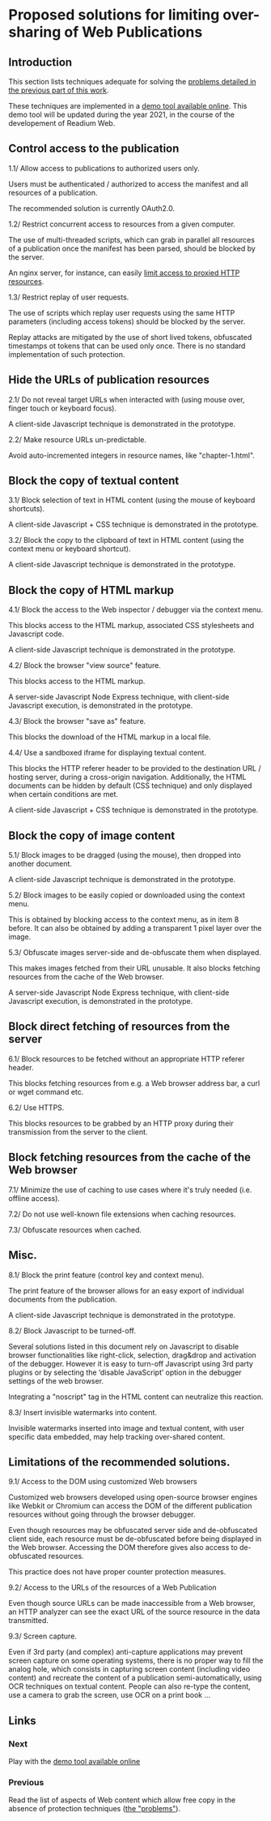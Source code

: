 # Proposed solutions for limiting over-sharing of Web Publications

## Introduction

This section lists techniques adequate for solving the [problems detailed in the previous part of this work](../problems.md).

These techniques are implemented in a [demo tool available online](https://webpub-protect.herokuapp.com/app/). This demo tool will be updated during the year 2021, in the course of the developement of Readium Web. 

## Control access to the publication

1.1/ Allow access to publications to authorized users only.

Users must be authenticated / authorized to access the manifest and all resources of a publication. 

The recommended solution is currently OAuth2.0. 

1.2/ Restrict concurrent access to resources from a given computer. 

The use of multi-threaded scripts, which can grab in parallel all resources of a publication once the manifest has been parsed, should be blocked by the server. 

An nginx server, for instance, can easily [limit access to proxied HTTP resources](https://docs.nginx.com/nginx/admin-guide/security-controls/controlling-access-proxied-http/). 

1.3/ Restrict replay of user requests. 

The use of scripts which replay user requests using the same HTTP parameters (including access tokens) should be blocked by the server. 

Replay attacks are mitigated by the use of short lived tokens, obfuscated timestamps ot tokens that can be used only once. There is no standard implementation of such protection.

## Hide the URLs of publication resources

2.1/ Do not reveal target URLs when interacted with (using mouse over, finger touch or keyboard focus).

A client-side Javascript technique is demonstrated in the prototype.

2.2/ Make resource URLs un-predictable. 

Avoid auto-incremented integers in resource names, like "chapter-1.html". 

## Block the copy of textual content

3.1/ Block selection of text in HTML content (using the mouse of keyboard shortcuts).

A client-side Javascript + CSS technique is demonstrated in the prototype.

3.2/ Block the copy to the clipboard of text in HTML content (using the context menu or keyboard shortcut).

A client-side Javascript technique is demonstrated in the prototype.

## Block the copy of HTML markup

4.1/ Block the access to the Web inspector / debugger via the context menu. 

This blocks access to the HTML markup, associated CSS stylesheets and Javascript code.

A client-side Javascript technique is demonstrated in the prototype. 

4.2/ Block the browser "view source" feature.

This blocks access to the HTML markup.

A server-side Javascript Node Express technique, with client-side Javascript execution, is demonstrated in the prototype.

4.3/ Block the browser "save as" feature.

This blocks the download of the HTML markup in a local file.

4.4/ Use a sandboxed iframe for displaying textual content.

This blocks the HTTP referer header to be provided to the destination URL / hosting server, during a cross-origin navigation. Additionally, the HTML documents can be hidden by default (CSS technique) and only displayed when certain conditions are met. 

A client-side Javascript + CSS technique is demonstrated in the prototype. 

## Block the copy of image content

5.1/ Block images to be dragged (using the mouse), then dropped into another document.

A client-side Javascript technique is demonstrated in the prototype.

5.2/ Block images to be easily copied or downloaded using the context menu.

This is obtained by blocking access to the context menu, as in item 8 before. It can also be obtained by adding a transparent 1 pixel layer over the image. 

5.3/ Obfuscate images server-side and de-obfuscate them when displayed. 

This makes images fetched from their URL unusable. It also blocks fetching resources from the cache of the Web browser.

A server-side Javascript Node Express technique, with client-side Javascript execution, is demonstrated in the prototype.

## Block direct fetching of resources from the server 

6.1/ Block resources to be fetched without an appropriate HTTP referer header.

This blocks fetching resources from e.g. a Web browser address bar, a curl or wget command etc. 

6.2/ Use HTTPS. 

This blocks resources to be grabbed by an HTTP proxy during their transmission from the server to the client.

## Block fetching resources from the cache of the Web browser

7.1/ Minimize the use of caching to use cases where it's truly needed (i.e. offline access).

7.2/ Do not use well-known file extensions when caching resources.

7.3/ Obfuscate resources when cached.

## Misc.

8.1/ Block the print feature (control key and context menu).

The print feature of the browser allows for an easy export of individual documents from the publication. 

A client-side Javascript technique is demonstrated in the prototype.

8.2/ Block Javascript to be turned-off. 

Several solutions listed in this document rely on Javascript to disable browser functionalities like right-click, selection, drag&drop and activation of the debugger. However it is easy to turn-off Javascript using 3rd party plugins or by selecting the ‘disable JavaScript’ option in the debugger settings of the web browser.

Integrating a "noscript" tag in the HTML content can neutralize this reaction.

8.3/ Insert invisible watermarks into content.

Invisible watermarks inserted into image and textual content, with user specific data embedded, may help tracking over-shared content.

## Limitations of the recommended solutions. 

9.1/ Access to the DOM using customized Web browsers

Customized web browsers developed using open-source browser engines like Webkit or Chromium can access the DOM of the different publication resources without going through the browser debugger. 

Even though resources may be obfuscated server side and de-obfuscated client side, each resource must be de-obfuscated before being displayed in the Web browser. Accessing the DOM therefore gives also access to de-obfuscated resources.

This practice does not have proper counter protection measures.

9.2/ Access to the URLs of the resources of a Web Publication

Even though  source URLs can be made inaccessible from a Web browser, an HTTP analyzer can see the exact URL of the source resource in the data transmitted.

9.3/ Screen capture.

Even if 3rd party (and complex) anti-capture applications may prevent screen capture on some operating systems, there is no proper way to fill the analog hole, which consists in capturing screen content (including video content) and recreate the content of a publication semi-automatically, using OCR techniques on textual content. People can also re-type the content, use a camera to grab the screen, use OCR on a print book ...

## Links

### Next
Play with the [demo tool available online](https://webpub-protect.herokuapp.com/app/)

### Previous
Read the list of aspects of Web content which allow free copy in the absence of protection techniques ([the "problems"](../problems.md)).
